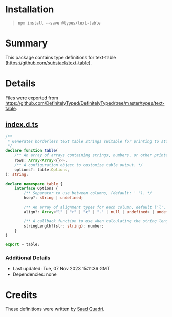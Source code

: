 # Installation
> `npm install --save @types/text-table`

# Summary
This package contains type definitions for text-table (https://github.com/substack/text-table).

# Details
Files were exported from https://github.com/DefinitelyTyped/DefinitelyTyped/tree/master/types/text-table.
## [index.d.ts](https://github.com/DefinitelyTyped/DefinitelyTyped/tree/master/types/text-table/index.d.ts)
````ts
/**
 * Generates borderless text table strings suitable for printing to stdout.
 */
declare function table(
    /** An array of arrays containing strings, numbers, or other printable values. */
    rows: Array<Array<{}>>,
    /** A configuration object to customize table output. */
    options?: table.Options,
): string;

declare namespace table {
    interface Options {
        /** Separator to use between columns, (default: ' '). */
        hsep?: string | undefined;

        /** An array of alignment types for each column, default ['l','l',...]. */
        align?: Array<"l" | "r" | "c" | "." | null | undefined> | undefined;

        /** A callback function to use when calculating the string length. */
        stringLength?(str: string): number;
    }
}

export = table;

````

### Additional Details
 * Last updated: Tue, 07 Nov 2023 15:11:36 GMT
 * Dependencies: none

# Credits
These definitions were written by [Saad Quadri](https://github.com/saadq).
